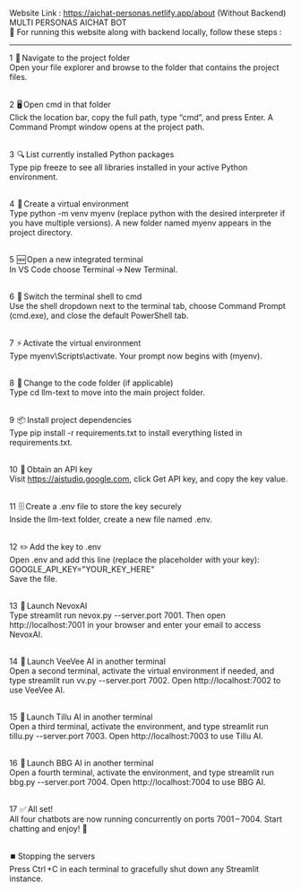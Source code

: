 Website Link : https://aichat-personas.netlify.app/about
(Without Backend)
<br>
MULTI PERSONAS AICHAT BOT 
<br>
🚀 For running this website along with backend locally, follow these steps :
<hr>
1  📂 Navigate to the project folder<br>
Open your file explorer and browse to the folder that contains the project files. <br><br>

2  🖥️ Open cmd in that folder<br>
Click the location bar, copy the full path, type “cmd”, and press Enter. A Command Prompt window opens at the project path. <br><br>

3  🔍 List currently installed Python packages<br>
Type pip freeze to see all libraries installed in your active Python environment. <br><br>

4  🐍 Create a virtual environment<br>
Type python -m venv myenv (replace python with the desired interpreter if you have multiple versions). A new folder named myenv appears in the project directory. <br><br>

5  🆕 Open a new integrated terminal<br>
In VS Code choose Terminal → New Terminal. <br><br>

6  🔄 Switch the terminal shell to cmd<br>
Use the shell dropdown next to the terminal tab, choose Command Prompt (cmd.exe), and close the default PowerShell tab. <br><br>

7  ⚡ Activate the virtual environment<br>
Type myenv\Scripts\activate. Your prompt now begins with (myenv). <br><br>

8  📁 Change to the code folder (if applicable)<br>
Type cd llm-text to move into the main project folder. <br><br>

9  📦 Install project dependencies<br>
Type pip install -r requirements.txt to install everything listed in requirements.txt. <br><br>

10  🔑 Obtain an API key<br>
Visit https://aistudio.google.com, click Get API key, and copy the key value. <br><br>

11  🗄️ Create a .env file to store the key securely<br>
Inside the llm-text folder, create a new file named .env. <br><br>

12  ✏️ Add the key to .env<br>
Open .env and add this line (replace the placeholder with your key): <br>
GOOGLE_API_KEY="YOUR_KEY_HERE"<br>
Save the file. <br><br>

13  🤖 Launch NevoxAI<br>
Type streamlit run nevox.py --server.port 7001. Then open http://localhost:7001 in your browser and enter your email to access NevoxAI. <br><br>

14  🤖 Launch VeeVee AI in another terminal<br>
Open a second terminal, activate the virtual environment if needed, and type streamlit run vv.py --server.port 7002. Open http://localhost:7002 to use VeeVee AI. <br><br>

15  🤖 Launch Tillu AI in another terminal<br>
Open a third terminal, activate the environment, and type streamlit run tillu.py --server.port 7003. Open http://localhost:7003 to use Tillu AI. <br><br>

16  🤖 Launch BBG AI in another terminal<br>
Open a fourth terminal, activate the environment, and type streamlit run bbg.py --server.port 7004. Open http://localhost:7004 to use BBG AI. <br><br>

17  ✅ All set!<br>
All four chatbots are now running concurrently on ports 7001 – 7004. Start chatting and enjoy! 🎉<br><br>

⏹️ Stopping the servers<br>
Press Ctrl +C in each terminal to gracefully shut down any Streamlit instance. <br>
